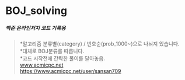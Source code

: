 ﻿# BOJ_solving
##### 백준 온라인저지 코드 기록용<br>
>
> *알고리즘 분류별(category) /  번호순(prob_1000~)으로 나눠져 있습니다. <br>
> *대체로 BOJ분류를 따릅니다.<br>
> *코드 시작전에 간략한 풀이를 달아놓음.<br>
> www.acmicpc.net<br>
> https://www.acmicpc.net/user/sansan709<br>
